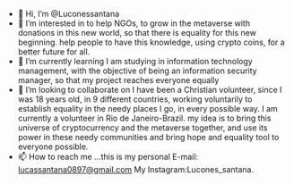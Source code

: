 - 👋 Hi, I’m @Luconessantana
- 👀 I’m interested in to help NGOs, to grow in the metaverse with donations in this new world, 
     so that there is equality for this new beginning. help people to have this knowledge, using crypto coins, for a better future for all.
- 🌱 I’m currently learning I am studying in information technology management,
      with the objective of being an information security manager, so that my project reaches everyone equally
- 💞️ I’m looking to collaborate on I have been a Christian volunteer, since I was 18 years old, in 9 different countries,
      working voluntarily to establish equality in the needy places I go, in every possible way. I am currently a volunteer in Rio de Janeiro-Brazil.
      my idea is to bring this universe of cryptocurrency and the metaverse together, 
      and use its power in these needy communities and bring hope and equality tool to everyone possible.
- 📫 How to reach me ...this is my personal E-mail: lucassantana0897@gmail.com   My Instagram:Lucones_santana. 
<!---
Luconessantana/Luconessantana is a ✨ special ✨ repository because its `README.md` (this file) appears on your GitHub profile.
You can click the Preview link to take a look at your changes.
--->
